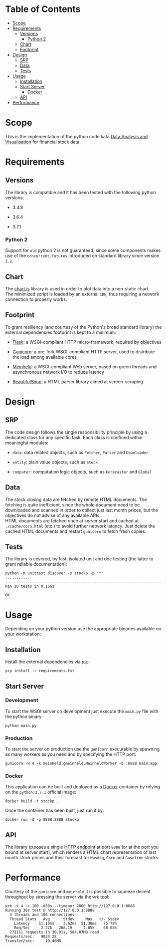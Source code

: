 # Table of Contents
* [Scope](#scope)
* [Requirements](#requirements)
  * [Versions](#versions)
    * [Python 2](#python-2)
  * [Chart](#chart)
  * [Footprint](#footprint)
* [Design](#design)
  * [SRP](#srp)
  * [Data](#data)
  * [Tests](#tests)
* [Usage](#usage)
  * [Installation](#installation)
  * [Start Server](#start-server)
    * [Docker](#docker)
  * [API](#api)
* [Performance](#performance)

# Scope
This is the implementation of the python code kata [Data Analysis and Visualisation](https://bitbucket.org/costajob/stock_prices/src/master/OBJECTIVES.md) for financial stock data.

# Requirements

## Versions
The library is compatible and it has been tested with the following python versions:

* 3.4.8

* 3.6.4

* 3.7.1 

### Python 2
Support for `old` python 2 is not guaranteed, since some components makes use of the `concurrent.futures` introduced on standard library since version `3.2`.  

## Chart
The [chart.js](https://www.chartjs.org/) library is used in order to plot data into a non-static chart.  
The minimized script is loaded by an external `CDN`, thus requiring a network connection to properly works.

## Footprint
To grant resiliency (and courtesy of the Python's broad standard library) the external dependencies footprint is kept to a minimum:

* [Flask](http://flask.pocoo.org/): a WSGI-compliant HTTP micro-framework, required by objectives 

* [Gunicorn](https://gunicorn.org/): a pre-fork WSGI-compliant HTTP server, used to distribute the load among available cores

* [Meinheld](http://meinheld.org/): a WSGI-compliant Web server, based on green threads and asynchronous network I/O to reduce latency

* [BeautifulSoup](https://www.crummy.com/software/BeautifulSoup/): a HTML parser library aimed at screen-scraping

# Design

## SRP
The code design follows the single responsibility principle by using a dedicated class for any specific task. Each class is confined within meaningful modules:

* `data`: data related objects, such as `Fetcher`, `Parser` and `Downloader`

* `entity`: plain value objects, such as `Stock`

* `computer`: computation logic objects, such as `Forecaster` and `Global`

## Data
The stock closing data are fetched by remote HTML documents. The fetching is quite inefficient, since the whole document need to be downloaded and scanned in order to collect just last month prices, but the objectives do not advise of any available APIs.  
HTML documents are fetched once at server start and cached at `./cache/corn.html` (etc.) to avoid further network latency. Just delete the cached HTML documents and restart `gunicorn` to fetch fresh copies.

## Tests
The library is covered, by fast, isolated unit and doc testing (the latter to grant reliable documentation):
```shell
python -m unittest discover -s stockp -p '*'
..........
----------------------------------------------------------------------
Ran 10 tests in 0.166s

OK
```

# Usage
Depending on your python version use the appropriate binaries available on your workstation:

## Installation
Install the external dependencies via `pip`:
```shell
pip install -r requirements.txt
```

## Start Server

### Development
To start the WSGI server on development just execute the `main.py` file with the python binary:
```shell
python main.py
```

### Production
To start the server on production use the `gunicorn` executable by spawning as many workers as you need and by specifying the HTTP port:
```shell
gunicorn -w 4 -k meinheld.gmeinheld.MeinheldWorker -b :8888 main:app
```

### Docker
This application can be built and deployed as a [Docker](https://www.docker.com/) container by relying on the `python:3.7.1` official image:
```shell
docker build -t stockp .
```

Once the container has been built, just run it by:
```shell
docker run -d -p 8888:8888 stockp
```

## API
The library exposes a single [HTTP endpoint](http://127.0.0.1:8888/) at port `8888` (or at the port you bound at server start), which renders a HTML chart representation of last month stock prices and their forecast for `Nasdaq`, `Corn` and `Gasoline` stocks:

# Performance
Courtesy of the `gunicorn` and `meinheld` it is possible to squeeze decent throughput by stressing the server via the `wrk` tool:
```shell
wrk -t 4 -c 100 -d30s --timeout 2000 http://127.0.0.1:8888
Running 30s test @ http://127.0.0.1:8888
  4 threads and 100 connections
  Thread Stats   Avg      Stdev     Max   +/- Stdev
    Latency    11.10ms    3.62ms  51.38ms   75.78%
    Req/Sec     2.27k   268.19     2.85k    68.08%
  271111 requests in 30.01s, 584.07MB read
Requests/sec:   9034.28
Transfer/sec:     19.46MB
```
